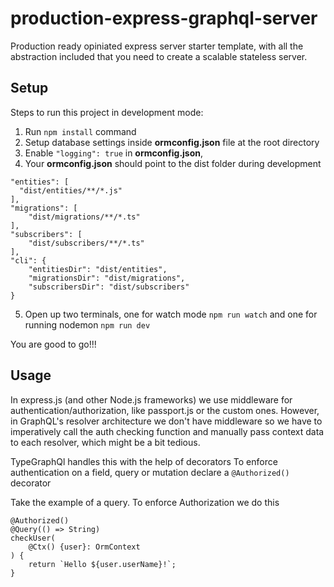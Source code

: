 # production-express-graphql-server
Production ready opiniated express server starter template, with all the abstraction included that you need to create a scalable stateless server.

## Setup
Steps to run this project in development mode:

1. Run `npm install` command
2. Setup database settings inside **ormconfig.json** file at the root directory
3. Enable `"logging": true` in **ormconfig.json**,
4. Your **ormconfig.json** should point to the dist folder during development
```
"entities": [
  "dist/entities/**/*.js"
],
"migrations": [
    "dist/migrations/**/*.ts"
],
"subscribers": [
    "dist/subscribers/**/*.ts"
],
"cli": {
    "entitiesDir": "dist/entities",
    "migrationsDir": "dist/migrations",
    "subscribersDir": "dist/subscribers"
}
```
5. Open up two terminals, one for watch mode `npm run watch` and one for running nodemon `npm run dev`

You are good to go!!!

## Usage
In express.js (and other Node.js frameworks) we use middleware for authentication/authorization, like passport.js or the custom ones. However, in GraphQL's resolver architecture we don't have middleware so we have to imperatively call the auth checking function and manually pass context data to each resolver, which might be a bit tedious.

TypeGraphQl handles this with the help of decorators
To enforce authentication on a field, query or mutation declare a `@Authorized()` decorator

Take the example of a query. To enforce Authorization we do this

```
@Authorized()
@Query(() => String)
checkUser(
    @Ctx() {user}: OrmContext
) {
    return `Hello ${user.userName}!`;
}
```



